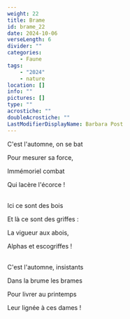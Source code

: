 ```yaml
---
weight: 22
title: Brame
id: brame_22
date: 2024-10-06
verseLength: 6
divider: ""
categories:
    - Faune
tags:
    - "2024"
    - nature
location: []
info: ""
pictures: []
type: ""
acrostiche: ""
doubleAcrostiche: ""
LastModifierDisplayName: Barbara Post
---
```

C'est l'automne, on se bat

Pour mesurer sa force,

Immémoriel combat

Qui lacère l'écorce !

 \
Ici ce sont des bois

Et là ce sont des griffes :

La vigueur aux abois,

Alphas et escogriffes !

 \
C'est l'automne, insistants

Dans la brume les brames

Pour livrer au printemps

Leur lignée à ces dames !
